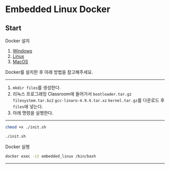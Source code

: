 # Embedded Linux Docker

## Start

Docker 설치

1. [Windows](https://docs.docker.com/desktop/install/windows-install/)
2. [Linux](https://docs.docker.com/engine/install/ubuntu/)
3. [MacOS](https://docs.docker.com/desktop/install/mac-install/)

Docker를 설치한 후 아래 방법을 참고해주세요.

- - -

1. `mkdir files`를 생성한다.
2. 리눅스 프로그래밍 Classroom에 들어가서 `bootloader.tar.gz` `filesystem.tar.bz2` `gcc-linaro-4.9.4.tar.xz` `kernel.tar.gz`를 다운로드 후 `files`에 넣는다.
3. 아래 명령을 실행한다.

- - -

```sh
chmod +x ./init.sh
```

```sh
./init.sh
```

Docker 실행

```sh
docker exec -it embedded_linux /bin/bash
```

- - -
